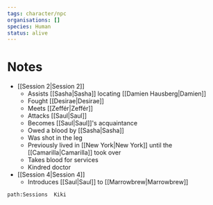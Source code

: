 ```yaml
---
tags: character/npc
organisations: []
species: Human
status: alive
---
```


# Notes
- [[Session 2|Session 2]]
	- Assists [[Sasha|Sasha]] locating [[Damien Hausberg|Damien]]
	- Fought [[Desirae|Desirae]]
	- Meets [[Zeffér|Zeffér]]
	- Attacks [[Saul|Saul]]
	- Becomes [[Saul|Saul]]'s acquaintance
	- Owed a blood by [[Sasha|Sasha]]
	- Was shot in the leg
	- Previously lived in [[New York|New York]] until the [[Camarilla|Camarilla]] took over
	- Takes blood for services
	- Kindred doctor
- [[Session 4|Session 4]]
	- Introduces [[Saul|Saul]] to [[Marrowbrew|Marrowbrew]]


```query
path:Sessions  Kiki
```
